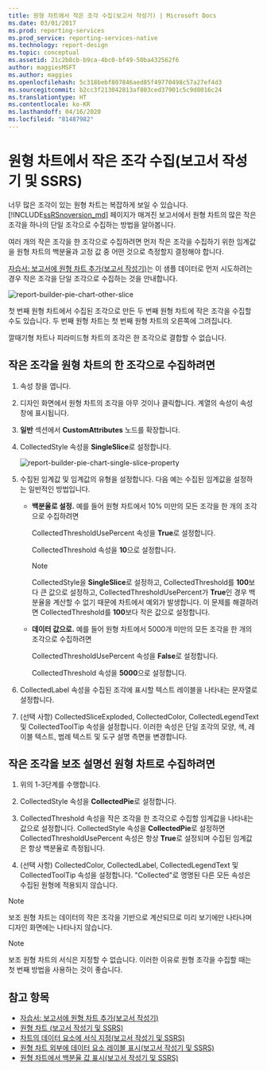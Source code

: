 ```yaml
---
title: 원형 차트에서 작은 조각 수집(보고서 작성기) | Microsoft Docs
ms.date: 03/01/2017
ms.prod: reporting-services
ms.prod_service: reporting-services-native
ms.technology: report-design
ms.topic: conceptual
ms.assetid: 21c2b8cb-b9ca-4bc0-bf49-50ba432562f6
author: maggiesMSFT
ms.author: maggies
ms.openlocfilehash: 5c318bebf807846aed85f49770498c57a27ef4d3
ms.sourcegitcommit: b2cc3f213042813af803ced37901c5c9d8016c24
ms.translationtype: HT
ms.contentlocale: ko-KR
ms.lasthandoff: 04/16/2020
ms.locfileid: "81487982"
---
```

# <a name="collect-small-slices-on-a-pie-chart-report-builder-and-ssrs"></a>원형 차트에서 작은 조각 수집(보고서 작성기 및 SSRS)
너무 많은 조각이 있는 원형 차트는 복잡하게 보일 수 있습니다. [!INCLUDE[ssRSnoversion_md](../../includes/ssrsnoversion-md.md)] 페이지가 매겨진 보고서에서 원형 차트의 많은 작은 조각을 하나의 단일 조각으로 수집하는 방법을 알아봅니다.
 
 여러 개의 작은 조각을 한 조각으로 수집하려면 먼저 작은 조각을 수집하기 위한 임계값을 원형 차트의 백분율과 고정 값 중 어떤 것으로 측정할지 결정해야 합니다. 
 
 [자습서: 보고서에 원형 차트 추가(보고서 작성기)](../tutorial-add-a-pie-chart-to-your-report-report-builder.md)는 이 샘플 데이터로 먼저 시도하려는 경우 작은 조각을 단일 조각으로 수집하는 것을 안내합니다.
 
 ![report-builder-pie-chart-other-slice](../../reporting-services/report-design/media/report-builder-pie-chart-other-slice.png)
  
 첫 번째 원형 차트에서 수집된 조각으로 만든 두 번째 원형 차트에 작은 조각을 수집할 수도 있습니다. 두 번째 원형 차트는 첫 번째 원형 차트의 오른쪽에 그려집니다.  
  
 깔때기형 차트나 피라미드형 차트의 조각은 한 조각으로 결합할 수 없습니다.  
  
 
## <a name="to-collect-small-slices-into-a-single-slice-on-a-pie-chart"></a>작은 조각을 원형 차트의 한 조각으로 수집하려면  
  
1.  속성 창을 엽니다.  
  
2.  디자인 화면에서 원형 차트의 조각을 아무 것이나 클릭합니다. 계열의 속성이 속성 창에 표시됩니다.  
  
3.  **일반** 섹션에서 **CustomAttributes** 노드를 확장합니다.  
  
4.  CollectedStyle 속성을 **SingleSlice**로 설정합니다.  

    ![report-builder-pie-chart-single-slice-property](../../reporting-services/media/report-builder-pie-chart-single-slice-property.png)
  
5.  수집된 임계값 및 임계값의 유형을 설정합니다. 다음 예는 수집된 임계값을 설정하는 일반적인 방법입니다.  
  
    -   **백분율로 설정.** 예를 들어 원형 차트에서 10% 미만의 모든 조각을 한 개의 조각으로 수집하려면  
  
         CollectedThresholdUsePercent 속성을 **True**로 설정합니다.  
  
         CollectedThreshold 속성을 **10**으로 설정합니다.  
  
        > [!NOTE]  
        >  CollectedStyle을 **SingleSlice**로 설정하고, CollectedThreshold를 **100**보다 큰 값으로 설정하고, CollectedThresholdUsePercent가 **True**인 경우 백분율을 계산할 수 없기 때문에 차트에서 예외가 발생합니다. 이 문제를 해결하려면 CollectedThreshold를 **100**보다 작은 값으로 설정합니다.  
  
    -   **데이터 값으로.** 예를 들어 원형 차트에서 5000개 미만의 모든 조각을 한 개의 조각으로 수집하려면  
  
         CollectedThresholdUsePercent 속성을 **False**로 설정합니다.  
  
         CollectedThreshold 속성을 **5000**으로 설정합니다.  
  
6.  CollectedLabel 속성을 수집된 조각에 표시할 텍스트 레이블을 나타내는 문자열로 설정합니다.  
  
7.  (선택 사항) CollectedSliceExploded, CollectedColor, CollectedLegendText 및 CollectedToolTip 속성을 설정합니다. 이러한 속성은 단일 조각의 모양, 색, 레이블 텍스트, 범례 텍스트 및 도구 설명 측면을 변경합니다.  
  
## <a name="to-collect-small-slices-into-a-secondary-callout-pie-chart"></a>작은 조각을 보조 설명선 원형 차트로 수집하려면  
  
1.  위의 1-3단계를 수행합니다.  
  
2.  CollectedStyle 속성을 **CollectedPie**로 설정합니다.  
  
3.  CollectedThreshold 속성을 작은 조각을 한 조각으로 수집할 임계값을 나타내는 값으로 설정합니다. CollectedStyle 속성을 **CollectedPie**로 설정하면 CollectedThresholdUsePercent 속성은 항상 **True**로 설정되며 수집된 임계값은 항상 백분율로 측정됩니다.  
  
4.  (선택 사항) CollectedColor, CollectedLabel, CollectedLegendText 및 CollectedToolTip 속성을 설정합니다. "Collected"로 명명된 다른 모든 속성은 수집된 원형에 적용되지 않습니다.  
  
> [!NOTE]  
>  보조 원형 차트는 데이터의 작은 조각을 기반으로 계산되므로 미리 보기에만 나타나며 디자인 화면에는 나타나지 않습니다.  
  
> [!NOTE]  
>  보조 원형 차트의 서식은 지정할 수 없습니다. 이러한 이유로 원형 조각을 수집할 때는 첫 번째 방법을 사용하는 것이 좋습니다.  
  
## <a name="see-also"></a>참고 항목  
* [자습서: 보고서에 원형 차트 추가(보고서 작성기)](../tutorial-add-a-pie-chart-to-your-report-report-builder.md)
*  [원형 차트 &#40;보고서 작성기 및 SSRS&#41;](../../reporting-services/report-design/pie-charts-report-builder-and-ssrs.md)   
*  [차트의 데이터 요소에 서식 지정&#40;보고서 작성기 및 SSRS&#41;](../../reporting-services/report-design/formatting-data-points-on-a-chart-report-builder-and-ssrs.md)   
*  [원형 차트 외부에 데이터 요소 레이블 표시&#40;보고서 작성기 및 SSRS&#41;](../../reporting-services/report-design/display-data-point-labels-outside-a-pie-chart-report-builder-and-ssrs.md)   
*  [원형 차트에서 백분율 값 표시&#40;보고서 작성기 및 SSRS&#41;](../../reporting-services/report-design/display-percentage-values-on-a-pie-chart-report-builder-and-ssrs.md)     
  

